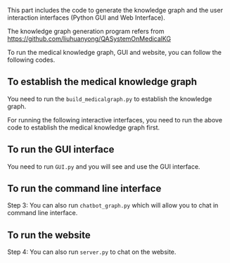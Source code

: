 This part includes the code to generate the knowledge graph and the user interaction interfaces (Python GUI and Web Interface).

The knowledge graph generation program refers from 
https://github.com/liuhuanyong/QASystemOnMedicalKG

To run the medical knowledge graph, GUI and website, you can follow the following codes.

## To establish the medical knowledge graph
You need to run the `build_medicalgraph.py` to establish the knowledge graph. 

For running the following interactive interfaces, you need to run the above code to establish the medical knowledge graph first.

## To run the GUI interface
You need to run `GUI.py` and you will see and use the GUI interface. 

## To run the command line interface
Step 3: You can also run `chatbot_graph.py` which will allow you to chat in command line interface. 

## To run the website
Step 4: You can also run `server.py` to chat on the website.
